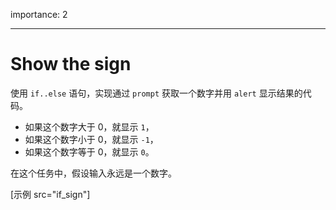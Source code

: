 importance: 2

---

# Show the sign

使用 `if..else` 语句，实现通过 `prompt` 获取一个数字并用 `alert` 显示结果的代码。

- 如果这个数字大于 0，就显示 `1`，
- 如果这个数字小于 0，就显示 `-1`，
- 如果这个数字等于 0，就显示 `0`。

在这个任务中，假设输入永远是一个数字。

[示例 src="if_sign"]
